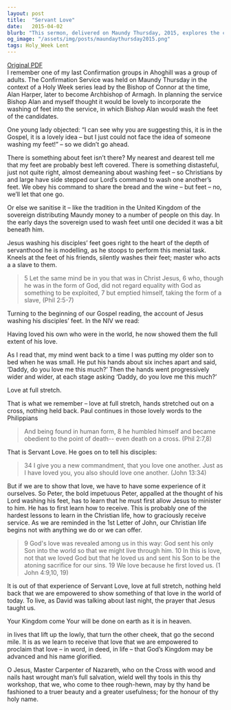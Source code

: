 ```yaml
---
layout: post
title:  "Servant Love"
date:   2015-04-02
blurb: "This sermon, delivered on Maundy Thursday, 2015, explores the concept of 'Servant Love' as exemplified by Jesus washing the feet of his disciples. It emphasizes the importance of humility, service, and love in the Christian life. The sermon also underscores the importance of receiving God's love before being able to effectively show it to others."
og_image: "/assets/img/posts/maundaythursday2015.png"
tags: Holy_Week Lent
---
```

[Original PDF](/assets/pdf/maundaythursday2015.pdf)    
I remember one of my last Confirmation groups in Ahoghill was a group of adults. The Confirmation Service was held on Maundy Thursday in the context of a Holy Week series lead by the Bishop of Connor at the time, Alan Harper, later to become Archbishop of Armagh. In planning the service Bishop Alan and myself thought it would be lovely to incorporate the washing of feet into the service, in which Bishop Alan would wash the feet of the candidates.

One young lady objected: “I can see why you are suggesting this, it is in the Gospel, it is a lovely idea – but I just could not face the idea of someone washing my feet!” – so we didn’t go ahead.

There is something about feet isn’t there? My nearest and dearest tell me that my feet are probably best left covered. There is something distasteful, just not quite right, almost demeaning about washing feet – so Christians by and large have side stepped our Lord’s command to wash one another’s feet. We obey his command to share the bread and the wine – but feet – no, we’ll let that one go.

Or else we sanitise it – like the tradition in the United Kingdom of the sovereign distributing Maundy money to a number of people on this day. In the early days the sovereign used to wash feet until one decided it was a bit beneath him.

Jesus washing his disciples’ feet goes right to the heart of the depth of servanthood he is modelling, as he stoops to perform this menial task. Kneels at the feet of his friends, silently washes their feet; master who acts a a slave to them.

> 5 Let the same mind be in you that was in Christ Jesus,
> 6 who, though he was in the form of God,
> did not regard equality with God
> as something to be exploited,
> 7 but emptied himself,
> taking the form of a slave, (Phil 2:5-7)

Turning to the beginning of our Gospel reading, the account of Jesus washing his disciples’ feet. In the NIV we read:

Having loved his own who were in the world, he now showed them the full extent of his love.

As I read that, my mind went back to a time I was putting my older son to bed when he was small. He put his hands about six inches apart and said, ‘Daddy, do you love me this much?’ Then the hands went progressively wider and wider, at each stage asking ‘Daddy, do you love me this much?’

Love at full stretch.

That is what we remember – love at full stretch, hands stretched out on a cross, nothing held back. Paul continues in those lovely words to the Philippians

> And being found in human form,
> 8 he humbled himself
> and became obedient to the point of death--
> even death on a cross. (Phil 2:7,8)

That is Servant Love. He goes on to tell his disciples:

> 34 I give you a new commandment, that you love one another. Just as I
> have loved you, you also should love one another. (John 13:34)

But if we are to show that love, we have to have some experience of it ourselves. So Peter, the bold impetuous Peter, appalled at the thought of his Lord washing his feet, has to learn that he must first allow Jesus to minister to him. He has to first learn how to receive. This is probably one of the hardest lessons to learn in the Christian life, how to graciously receive service. As we are reminded in the 1st Letter of John, our Christian life begins not with anything we do or we can offer.

> 9 God's love was revealed among us in this way: God sent his only
> Son into the world so that we might live through him. 10 In this is
> love, not that we loved God but that he loved us and sent his Son to be
> the atoning sacrifice for our sins.
> 19 We love because he first loved us. (1 John 4:9,10, 19)

It is out of that experience of Servant Love, love at full stretch, nothing held back that we are empowered to show something of that love in the world of today. To live, as David was talking about last night, the prayer that Jesus taught us.

Your Kingdom come
Your will be done
on earth as it is in heaven.

in lives that lift up the lowly, that turn the other cheek, that go the second mile. It is as we learn to receive that love that we are empowered to proclaim that love – in word, in deed, in life – that God’s Kingdom may be advanced and his name glorified.

O Jesus, Master Carpenter of Nazareth,
who on the Cross with wood and nails hast wrought man’s full salvation,
wield well thy tools in this thy workshop,
that we, who come to thee rough-hewn,
may by thy hand be fashioned to a truer beauty
and a greater usefulness;
for the honour of thy holy name.
